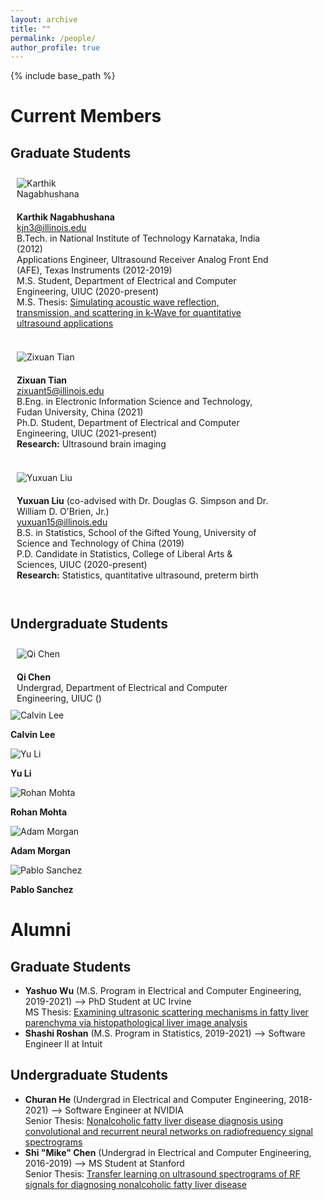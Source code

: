 ```yaml
---
layout: archive
title: ""
permalink: /people/
author_profile: true
---
```


{% include base_path %}

Current Members
======

## Graduate Students
<style>
.row {
  width: 100%;
  height: 100%;
  display:table-row;
}
  
.column {
  float: left;
  padding: 10px;
}

.left {
  width: 20%;
  display: table-cell;
  vertical-align: middle;
}

.right {
  width: 80%;
  display: table-cell;
  vertical-align: middle;
}
  
@media screen and (max-width: 600px) {
  .column {
    width: 100%;
  }
  .left {
    width: 150px;
  }
}  
</style>

<div class="row">
  <div class="column left">
    <div class="member__avatar">
      <img src="/images/img/students/Karthik Nagabhushana.jpg" align="left" class="member__avatar" alt="Karthik Nagabhushana">
    </div>
  </div>
  <div class="column right">  
    <div class="member profile">
      <strong>Karthik Nagabhushana</strong><br/>
      <a href="mailto:kjn3@illinois.edu">kjn3@illinois.edu</a><br>
      B.Tech. in National Institute of Technology Karnataka, India (2012)<br>
      Applications Engineer, Ultrasound Receiver Analog Front End (AFE), Texas Instruments (2012-2019)<br>
      M.S. Student, Department of Electrical and Computer Engineering, UIUC (2020-present)<br>
      M.S. Thesis: <a href = "pdf link">Simulating acoustic wave reflection, transmission, and scattering in k-Wave for quantitative ultrasound applications </a>  <br/>
    </div>
  </div>
</div>
<br>

<div class="row">
  <div class="column left">
    <div class="member__avatar">
      <img src="/images/img/students/Zixuan Tian.jpg" align="left" class="member__avatar" alt="Zixuan Tian"> 
    </div>
  </div>
  <div class="column right">
    <div class="member profile">
      <strong>Zixuan Tian</strong><br>
      <a href="mailto:zixuant5@illinois.edu">zixuant5@illinois.edu</a><br>
      B.Eng. in Electronic Information Science and Technology, Fudan University, China (2021)<br>
      Ph.D. Student, Department of Electrical and Computer Engineering, UIUC (2021-present)<br>
      <strong>Research:</strong> Ultrasound brain imaging &nbsp;&nbsp;&nbsp;&nbsp;&nbsp;&nbsp;&nbsp;&nbsp;&nbsp;&nbsp;&nbsp;&nbsp;&nbsp;&nbsp;&nbsp;&nbsp;&nbsp;&nbsp;
      &nbsp;&nbsp;&nbsp;&nbsp;&nbsp;&nbsp;&nbsp;&nbsp;&nbsp;&nbsp;&nbsp;&nbsp;&nbsp;&nbsp;&nbsp;&nbsp;&nbsp;&nbsp;<br>
    </div>
  </div>
</div>
<br>
    
<div class="row">
  <div class="column left">
    <div class="member__avatar">
      <img src="/images/img/students/Yuxuan Liu.jpg" align="left" class="member__avatar" alt="Yuxuan Liu"> 
    </div>
  </div>
  <div class="column right">
    <div class="member profile">
      <strong>Yuxuan Liu</strong> (co-advised with Dr. Douglas G. Simpson and Dr. William D. O'Brien, Jr.)<br>
      <a href="mailto:yuxuan15@illinois.edu">yuxuan15@illinois.edu</a><br>
      B.S. in Statistics, School of the Gifted Young, University of Science and Technology of China (2019)<br>
      P.D. Candidate in Statistics, College of Liberal Arts & Sciences, UIUC (2020-present)<br>
      <strong>Research:</strong> Statistics, quantitative ultrasound, preterm birth<br>
    </div>
  </div>
</div>
<br>

## Undergraduate Students

<div class="row">
  <div class="column left">
    <div class="member__avatar">
      <img src="/images/img/students/Qi Chen.jpg" align="left" class="member__avatar" alt="Qi Chen"> 
    </div>
  </div>
  <div class="column right">
    <div class="member profile">
      <strong>Qi Chen</strong><br>
      Undergrad, Department of Electrical and Computer Engineering, UIUC () <br>
   </div>
  </div>
</div>


<left>
  <div class="member__avatar">
        <img src="/images/img/students/Calvin Lee.jpg" class="member__avatar" alt="Calvin Lee">  
  </div>
  <div class="author__content">
    <p><strong>Calvin Lee</strong></p>
  </div>

  <div class="member__avatar">
        <img src="/images/img/students/Yu Li.jpg" class="member__avatar" alt="Yu Li">  
  </div>
  <div class="author__content">
    <p><strong>Yu Li</strong></p>
  </div>
  
  <div class="member__avatar">
        <img src="/images/img/students/Rohan Mohta.jpg" class="member__avatar" alt="Rohan Mohta">  
  </div>
  <div class="author__content">
    <p><strong>Rohan Mohta</strong></p>
  </div>

  <div class="member__avatar">
        <img src="/images/img/students/Adam Morgan.jpg" class="member__avatar" alt="Adam Morgan">  
  </div>
  <div class="author__content">
    <p><strong>Adam Morgan</strong></p>
  </div>

  <div class="member__avatar">
        <img src="/images/img/students/Pablo Sanchez.jpg" class="member__avatar" alt="Pablo Sanchez">  
  </div>
  <div class="author__content">
    <p><strong>Pablo Sanchez</strong></p>
  </div>
</left>  


Alumni
======
## Graduate Students
- **Yashuo Wu** (M.S. Program in Electrical and Computer Engineering, 2019-2021) --> PhD Student at UC Irvine  <br/>
  MS Thesis: <a href = "/pdfs/Wu_MS_Thesis_2021.pdf">Examining ultrasonic scattering mechanisms in fatty liver parenchyma via histopathological liver image analysis  </a>  
- **Shashi Roshan** (M.S. Program in Statistics, 2019-2021) --> Software Engineer II at Intuit

## Undergraduate Students
- **Churan He** (Undergrad in Electrical and Computer Engineering, 2018-2021) --> Software Engineer at NVIDIA  <br/>
  Senior Thesis: <a href = "pdf link">Nonalcoholic fatty liver disease diagnosis using convolutional and recurrent neural networks on radiofrequency signal spectrograms </a>  
- **Shi "Mike" Chen** (Undergrad in Electrical and Computer Engineering, 2016-2019) --> MS Student at Stanford  <br/>
  Senior Thesis: <a href = "pdf link">Transfer learning on ultrasound spectrograms of RF signals for diagnosing nonalcoholic fatty liver disease </a>  
<br/>

